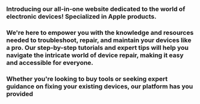 ### Introducing our all-in-one website dedicated to the world of electronic devices! Specialized in Apple products.

### We're here to empower you with the knowledge and resources needed to troubleshoot, repair, and maintain your devices like a pro. Our step-by-step tutorials and expert tips will help you navigate the intricate world of device repair, making it easy and accessible for everyone. 

### Whether you're looking to buy tools or seeking expert guidance on fixing your existing devices, our platform has you provided
